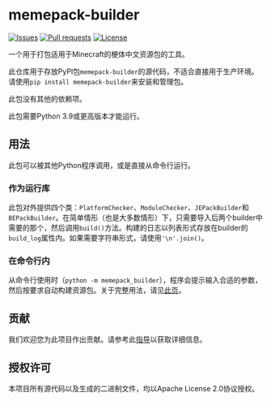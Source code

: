 # memepack-builder

[![Issues](https://img.shields.io/github/issues/Teahouse-Studios/memepack-builder?logo=github&style=flat-square)](https://github.com/Teahouse-Studios/memepack-builder/issues)    [![Pull requests](https://img.shields.io/github/issues-pr/Teahouse-Studios/memepack-builder?logo=github&style=flat-square)](https://github.com/Teahouse-Studios/memepack-builder/pulls)    [![License](https://img.shields.io/static/v1?label=License&message=Apache-2.0&color=db2331&style=flat-square&logo=apache)](http://www.apache.org/licenses/LICENSE-2.0)

一个用于打包适用于Minecraft的梗体中文资源包的工具。

此仓库用于存放PyPI包`memepack-builder`的源代码，不适合直接用于生产环境。请使用`pip install memepack-builder`来安装和管理包。

此包没有其他的依赖项。

此包需要Python 3.9或更高版本才能运行。

## 用法

此包可以被其他Python程序调用，或是直接从命令行运行。

### 作为运行库

此包对外提供四个类：`PlatformChecker`、`ModuleChecker`、`JEPackBuilder`和`BEPackBuilder`。在简单情形（也是大多数情形）下，只需要导入后两个builder中需要的那个，然后调用`build()`方法。构建的日志以列表形式存放在builder的`build_log`属性内。如果需要字符串形式，请使用`'\n'.join()`。

### 在命令行内

从命令行使用时（`python -m memepack_builder`），程序会提示输入合适的参数，然后按要求自动构建资源包。关于完整用法，请见[此页](./CLI_Manual.zh-hans.md)。

## 贡献

我们欢迎您为此项目作出贡献。请参考此[指导](./CONTRIBUTING.zh-hans.md)以获取详细信息。

## 授权许可

本项目所有源代码以及生成的二进制文件，均以Apache License 2.0协议授权。
